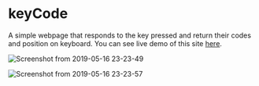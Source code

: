 # keyCode
A simple webpage that responds to the key pressed and return their codes and position on keyboard.
You can see live demo of this site [here](https://keycode-git-tc2n-zeit.tusharc2n.now.sh/).

![Screenshot from 2019-05-16 23-23-49](https://user-images.githubusercontent.com/48955936/57876384-cf1d1b80-7832-11e9-9b2c-ba00141a38bc.png)

![Screenshot from 2019-05-16 23-23-57](https://user-images.githubusercontent.com/48955936/57876416-e5c37280-7832-11e9-92b6-bdb30fab2e38.png)
